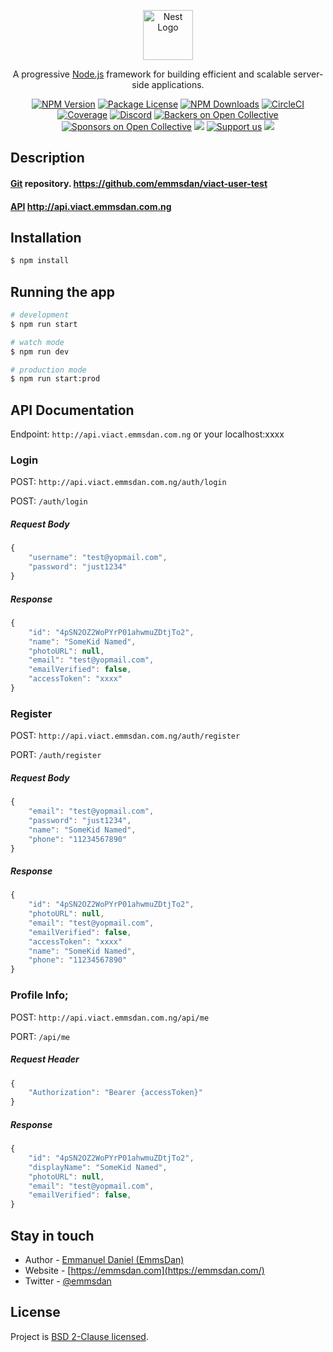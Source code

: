 <p align="center">
  <a href="http://nestjs.com/" target="blank">
<img src="https://static.wixstatic.com/media/d624f0_f989b7244fb546c0ba142fb927371c85~mv2.png/v1/crop/x_0,y_1,w_401,h_130/fill/w_228,h_70,al_c,usm_0.66_1.00_0.01/LOGO.png" height="80" alt="Nest Logo" />
</a>
</p>

[circleci-image]: https://img.shields.io/circleci/build/github/nestjs/nest/master?token=abc123def456
[circleci-url]: https://circleci.com/gh/nestjs/nest

  <p align="center">A progressive <a href="http://nodejs.org" target="_blank">Node.js</a> framework for building efficient and scalable server-side applications.</p>
    <p align="center">
<a href="https://www.npmjs.com/~nestjscore" target="_blank"><img src="https://img.shields.io/npm/v/@nestjs/core.svg" alt="NPM Version" /></a>
<a href="https://www.npmjs.com/~nestjscore" target="_blank"><img src="https://img.shields.io/npm/l/@nestjs/core.svg" alt="Package License" /></a>
<a href="https://www.npmjs.com/~nestjscore" target="_blank"><img src="https://img.shields.io/npm/dm/@nestjs/common.svg" alt="NPM Downloads" /></a>
<a href="https://circleci.com/gh/nestjs/nest" target="_blank"><img src="https://img.shields.io/circleci/build/github/nestjs/nest/master" alt="CircleCI" /></a>
<a href="https://coveralls.io/github/nestjs/nest?branch=master" target="_blank"><img src="https://coveralls.io/repos/github/nestjs/nest/badge.svg?branch=master#9" alt="Coverage" /></a>
<a href="https://discord.gg/G7Qnnhy" target="_blank"><img src="https://img.shields.io/badge/discord-online-brightgreen.svg" alt="Discord"/></a>
<a href="https://opencollective.com/nest#backer" target="_blank"><img src="https://opencollective.com/nest/backers/badge.svg" alt="Backers on Open Collective" /></a>
<a href="https://opencollective.com/nest#sponsor" target="_blank"><img src="https://opencollective.com/nest/sponsors/badge.svg" alt="Sponsors on Open Collective" /></a>
  <a href="https://paypal.me/kamilmysliwiec" target="_blank"><img src="https://img.shields.io/badge/Donate-PayPal-ff3f59.svg"/></a>
    <a href="https://opencollective.com/nest#sponsor"  target="_blank"><img src="https://img.shields.io/badge/Support%20us-Open%20Collective-41B883.svg" alt="Support us"></a>
  <a href="https://twitter.com/nestframework" target="_blank"><img src="https://img.shields.io/twitter/follow/nestframework.svg?style=social&label=Follow"></a>
</p>
  <!--[![Backers on Open Collective](https://opencollective.com/nest/backers/badge.svg)](https://opencollective.com/nest#backer)
  [![Sponsors on Open Collective](https://opencollective.com/nest/sponsors/badge.svg)](https://opencollective.com/nest#sponsor)-->

## Description

#### [Git](https://github.com/emmsdan/viact-user-test) repository. https://github.com/emmsdan/viact-user-test
#### [API](http://api.viact.emmsdan.com.ng) http://api.viact.emmsdan.com.ng


## Installation

```bash
$ npm install
```

## Running the app

```bash
# development
$ npm run start

# watch mode
$ npm run dev

# production mode
$ npm run start:prod
```
## API Documentation
Endpoint: `http://api.viact.emmsdan.com.ng` or your localhost:xxxx

### Login
POST: `http://api.viact.emmsdan.com.ng/auth/login`

POST:  `/auth/login`

##### Request Body
```javascript
{
    "username": "test@yopmail.com",
    "password": "just1234"    
}   
```
##### Response
```javascript
{
    "id": "4pSN2OZ2WoPYrP01ahwmuZDtjTo2",
    "name": "SomeKid Named",
    "photoURL": null, 
    "email": "test@yopmail.com", 
    "emailVerified": false,
    "accessToken": "xxxx"
}  
```

### Register
POST: `http://api.viact.emmsdan.com.ng/auth/register`

PORT: `/auth/register`
##### Request Body
```javascript
{
    "email": "test@yopmail.com",
    "password": "just1234",
    "name": "SomeKid Named",
    "phone": "11234567890"   
}   
```
##### Response
```javascript
{
    "id": "4pSN2OZ2WoPYrP01ahwmuZDtjTo2",
    "photoURL": null, 
    "email": "test@yopmail.com",
    "emailVerified": false, 
    "accessToken": "xxxx"
    "name": "SomeKid Named",
    "phone": "11234567890"
}  
```

### Profile Info;
POST: `http://api.viact.emmsdan.com.ng/api/me`

PORT: `/api/me`

##### Request Header
```javascript
{
    "Authorization": "Bearer {accessToken}"
}   
```
##### Response
```javascript
{
    "id": "4pSN2OZ2WoPYrP01ahwmuZDtjTo2",
    "displayName": "SomeKid Named",
    "photoURL": null, 
    "email": "test@yopmail.com", 
    "emailVerified": false,
}  
```
## Stay in touch

- Author - [Emmanuel Daniel (EmmsDan)](https://github.com/emmsdan)
- Website - [https://emmsdan.com](https://emmsdan.com/)
- Twitter - [@emmsdan](https://twitter.com/emmsdan)

## License

Project is [BSD 2-Clause licensed](LICENSE).

